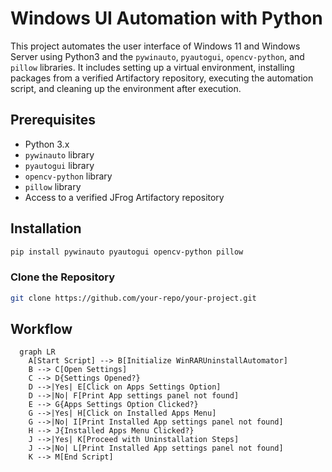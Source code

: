 # Windows UI Automation with Python

This project automates the user interface of Windows 11 and Windows Server using Python3 and the `pywinauto`, `pyautogui`, `opencv-python`, and `pillow` libraries. It includes setting up a virtual environment, installing packages from a verified Artifactory repository, executing the automation script, and cleaning up the environment after execution.

## Prerequisites

- Python 3.x
- `pywinauto` library
- `pyautogui` library
- `opencv-python` library
- `pillow` library
- Access to a verified JFrog Artifactory repository

## Installation
```sh
pip install pywinauto pyautogui opencv-python pillow
```

### Clone the Repository

```sh
git clone https://github.com/your-repo/your-project.git
```



## Workflow
```mermaid
  graph LR
    A[Start Script] --> B[Initialize WinRARUninstallAutomator]
    B --> C[Open Settings]
    C --> D{Settings Opened?}
    D -->|Yes| E[Click on Apps Settings Option]
    D -->|No| F[Print App settings panel not found]
    E --> G{Apps Settings Option Clicked?}
    G -->|Yes| H[Click on Installed Apps Menu]
    G -->|No| I[Print Installed App settings panel not found]
    H --> J{Installed Apps Menu Clicked?}
    J -->|Yes| K[Proceed with Uninstallation Steps]
    J -->|No| L[Print Installed App settings panel not found]
    K --> M[End Script]
```